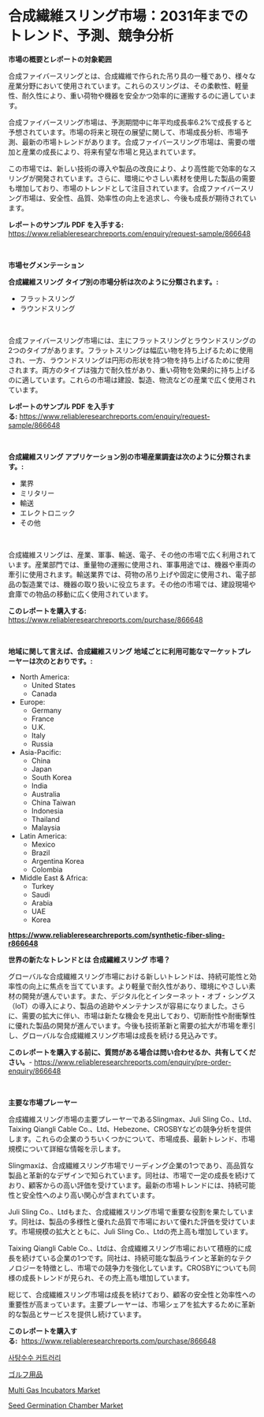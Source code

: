 <p><h1>合成繊維スリング市場：2031年までのトレンド、予測、競争分析</h1></p><p><strong>市場の概要とレポートの対象範囲</strong></p>
<p><p>合成ファイバースリングとは、合成繊維で作られた吊り具の一種であり、様々な産業分野において使用されています。これらのスリングは、その柔軟性、軽量性、耐久性により、重い荷物や機器を安全かつ効率的に運搬するのに適しています。</p><p>合成ファイバースリング市場は、予測期間中に年平均成長率6.2%で成長すると予想されています。市場の将来と現在の展望に関して、市場成長分析、市場予測、最新の市場トレンドがあります。合成ファイバースリング市場は、需要の増加と産業の成長により、将来有望な市場と見込まれています。</p><p>この市場では、新しい技術の導入や製品の改良により、より高性能で効率的なスリングが開発されています。さらに、環境にやさしい素材を使用した製品の需要も増加しており、市場のトレンドとして注目されています。合成ファイバースリング市場は、安全性、品質、効率性の向上を追求し、今後も成長が期待されています。</p></p>
<p><strong>レポートのサンプル PDF を入手する:</strong> <a href="https://www.reliableresearchreports.com/enquiry/request-sample/866648">https://www.reliableresearchreports.com/enquiry/request-sample/866648</a></p>
<p>&nbsp;</p>
<p><strong>市場セグメンテーション</strong></p>
<p><strong>合成繊維スリング タイプ別の市場分析は次のように分類されます。:</strong></p>
<p><ul><li>フラットスリング</li><li>ラウンドスリング</li></ul></p>
<p>&nbsp;</p>
<p><p>合成ファイバースリング市場には、主にフラットスリングとラウンドスリングの2つのタイプがあります。フラットスリングは幅広い物を持ち上げるために使用され、一方、ラウンドスリングは円形の形状を持つ物を持ち上げるために使用されます。両方のタイプは強力で耐久性があり、重い荷物を効果的に持ち上げるのに適しています。これらの市場は建設、製造、物流などの産業で広く使用されています。</p></p>
<p><strong>レポートのサンプル PDF を入手する:</strong>&nbsp;<a href="https://www.reliableresearchreports.com/enquiry/request-sample/866648">https://www.reliableresearchreports.com/enquiry/request-sample/866648</a></p>
<p>&nbsp;</p>
<p><strong> 合成繊維スリング アプリケーション別の市場産業調査は次のように分類されます。:</strong></p>
<p><ul><li>業界</li><li>ミリタリー</li><li>輸送</li><li>エレクトロニック</li><li>その他</li></ul></p>
<p>&nbsp;</p>
<p><p>合成繊維スリングは、産業、軍事、輸送、電子、その他の市場で広く利用されています。産業部門では、重量物の運搬に使用され、軍事用途では、機器や車両の牽引に使用されます。輸送業界では、荷物の吊り上げや固定に使用され、電子部品の製造業では、機器の取り扱いに役立ちます。その他の市場では、建設現場や倉庫での物品の移動に広く使用されています。</p></p>
<p><strong>このレポートを購入する:</strong>&nbsp; <a href="https://www.reliableresearchreports.com/purchase/866648">https://www.reliableresearchreports.com/purchase/866648</a></p>
<p>&nbsp;</p>
<p><strong>地域に関して言えば、合成繊維スリング 地域ごとに利用可能なマーケットプレーヤーは次のとおりです。:</strong></p>
<p><ul>
    <li>
        North America:
        <ul>
            <li>United States</li>
            <li>Canada</li>
        </ul>
    </li>
    <li>
        Europe:
        <ul>
            <li>Germany</li>
            <li>France</li>
            <li>U.K.</li>
            <li>Italy</li>
            <li>Russia</li>
        </ul>
    </li>
    <li>
        Asia-Pacific:
        <ul>
            <li>China</li>
            <li>Japan</li>
            <li>South Korea</li>
            <li>India</li>
            <li>Australia</li>
            <li>China Taiwan</li>
            <li>Indonesia</li>
            <li>Thailand</li>
            <li>Malaysia</li>
        </ul>
    </li>
    <li>
        Latin America:
        <ul>
            <li>Mexico</li>
            <li>Brazil</li>
            <li>Argentina Korea</li>
            <li>Colombia</li>
        </ul>
    </li>
    <li>
        Middle East & Africa:
        <ul>
            <li>Turkey</li>
            <li>Saudi</li>
            <li>Arabia</li>
            <li>UAE</li>
            <li>Korea</li>
        </ul>
    </li>
    </ul></p>
<p><strong><a href="https://www.reliableresearchreports.com/synthetic-fiber-sling-r866648">https://www.reliableresearchreports.com/synthetic-fiber-sling-r866648</a></strong>&nbsp;</p>
<p><strong>世界の新たなトレンドとは 合成繊維スリング 市場？</strong></p>
<p><p>グローバルな合成繊維スリング市場における新しいトレンドは、持続可能性と効率性の向上に焦点を当てています。より軽量で耐久性があり、環境にやさしい素材の開発が進んでいます。また、デジタル化とインターネット・オブ・シングス（IoT）の導入により、製品の追跡やメンテナンスが容易になりました。さらに、需要の拡大に伴い、市場は新たな機会を見出しており、切断耐性や耐衝撃性に優れた製品の開発が進んでいます。今後も技術革新と需要の拡大が市場を牽引し、グローバルな合成繊維スリング市場は成長を続ける見込みです。</p></p>
<p><strong>このレポートを購入する前に、質問がある場合は問い合わせるか、共有してください。</strong>- <a href="https://www.reliableresearchreports.com/enquiry/pre-order-enquiry/866648">https://www.reliableresearchreports.com/enquiry/pre-order-enquiry/866648</a></p>
<p>&nbsp;</p>
<p><strong>主要な市場プレーヤー</strong></p>
<p><p>合成繊維スリング市場の主要プレーヤーであるSlingmax、Juli Sling Co.、Ltd、Taixing Qiangli Cable Co.、Ltd、Hebezone、CROSBYなどの競争分析を提供します。これらの企業のうちいくつかについて、市場成長、最新トレンド、市場規模について詳細な情報を示します。</p><p>Slingmaxは、合成繊維スリング市場でリーディング企業の1つであり、高品質な製品と革新的なデザインで知られています。同社は、市場で一定の成長を続けており、顧客からの高い評価を受けています。最新の市場トレンドには、持続可能性と安全性へのより高い関心が含まれています。</p><p>Juli Sling Co.、Ltdもまた、合成繊維スリング市場で重要な役割を果たしています。同社は、製品の多様性と優れた品質で市場において優れた評価を受けています。市場規模の拡大とともに、Juli Sling Co.、Ltdの売上高も増加しています。</p><p>Taixing Qiangli Cable Co.、Ltdは、合成繊維スリング市場において積極的に成長を続けている企業の1つです。同社は、持続可能な製品ラインと革新的なテクノロジーを特徴とし、市場での競争力を強化しています。CROSBYについても同様の成長トレンドが見られ、その売上高も増加しています。</p><p>総じて、合成繊維スリング市場は成長を続けており、顧客の安全性と効率性への重要性が高まっています。主要プレーヤーは、市場シェアを拡大するために革新的な製品とサービスを提供し続けています。</p></p>
<p><strong>このレポートを購入する:</strong>&nbsp;&nbsp;<a href="https://www.reliableresearchreports.com/purchase/866648">https://www.reliableresearchreports.com/purchase/866648</a></p>
<p><p><a href="https://github.com/fernandotryO5lson96765/Market-Research-Report-List-1/blob/main/148496930660.md">사탕수수 커트러리</a></p><p><a href="https://github.com/EmoryYundt1935/Market-Research-Report-List-1/blob/main/846784633316.md">ゴルフ用品</a></p><p><a href="https://github.com/seekum/Market-Research-Report-List-2/blob/main/multi-gas-incubators-market.md">Multi Gas Incubators Market</a></p><p><a href="https://github.com/timeliteaut/Market-Research-Report-List-2/blob/main/seed-germination-chamber-market.md">Seed Germination Chamber Market</a></p></p>